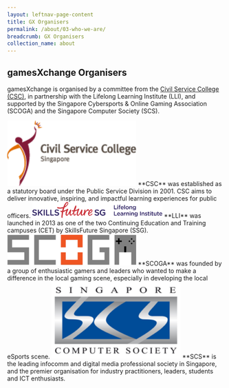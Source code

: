 ```yaml
---
layout: leftnav-page-content
title: GX Organisers
permalink: /about/03-who-we-are/
breadcrumb: GX Organisers
collection_name: about
---
```

## gamesXchange Organisers

gamesXchange is organised by a committee from the [Civil Service College (CSC)](https://www.csc.gov.sg/), in partnership with the Lifelong Learning Institute (LLI), and supported by the Singapore Cybersports & Online Gaming Association (SCOGA) and the Singapore Computer Society (SCS).


<img src="/images/Civil_Service_College_Singapore_logo.png" alt="CSC" style="width:300px;">
**CSC** was established as a statutory board under the Public Service Division in 2001. CSC aims to deliver innovative, inspiring, and impactful learning experiences for public officers.


<img src="/images/SSG-LLI_Logo_H_RGB.png" alt="CSC" style="width:60%;height:60%;">
**LLI** was launched in 2013 as one of the two Continuing Education and Training campuses (CET) by SkillsFuture Singapore (SSG).


<img src="/images/SCOGA.png" alt="CSC" style="width:300px;">
**SCOGA** was founded by a group of enthusiastic gamers and leaders who wanted to make a difference in the local gaming scene, especially in developing the local eSports scene.


<img src="/images/Picture3.png" alt="CSC" style="width:300px;">
**SCS** is the leading infocomm and digital media professional society in Singapore, and the premier organisation for industry practitioners, leaders, students and ICT enthusiasts.

